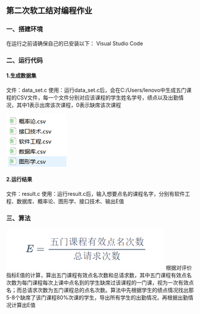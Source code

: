 ## 第二次软工结对编程作业
### 一、搭建环境
在运行之前请确保自己的已安装以下：
Visual Studio Code
### 二、运行代码
#### 1.生成数据集
文件：data_set.c
使用：运行data_set.c后，会在C:/Users/lenovo中生成五门课程的CSV文件，每一个文件分别对应该课程的学生姓名学号，绩点以及出勤情况，其中1表示出席该次课程，0表示缺席该次课程

![image](https://github.com/llj032002426/calltheroll/blob/main/csvflie.png)
#### 2.运行结果
文件：result.c
使用：运行result.c后，输入想要点名的课程名字，分别有软件工程、数据库、概率论、图形学、接口技术、输出E值
### 三、算法
![image](https://raw.githubusercontent.com/llj032002426/calltheroll/main/E_value.png)
根据对评价指标E值的计算，算出五门课程有效点名次数和总请求数，其中五门课程有效点名次数为每门课程每次上课中点名到的学生缺席过该课程的一门课，视为一次有效点名；而总请求次数为五门课程总的点名次数。算法中先根据学生的绩点情况找出那5-8个缺席了该门课程80%次课的学生，导出所有学生的出勤情况，再根据出勤情况计算出E值
